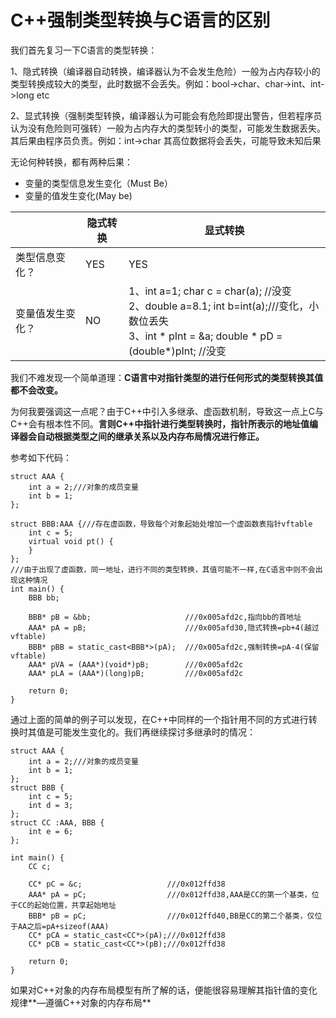 # C++强制类型转换与C语言的区别

我们首先复习一下C语言的类型转换：

1、隐式转换（编译器自动转换，编译器认为不会发生危险）一般为占内存较小的类型转换成较大的类型，此时数据不会丢失。例如：bool->char、char->int、int->long etc

2、显式转换（强制类型转换，编译器认为可能会有危险即提出警告，但若程序员认为没有危险则可强转）一般为占内存大的类型转小的类型，可能发生数据丢失。其后果由程序员负责。例如：int->char 其高位数据将会丢失，可能导致未知后果

无论何种转换，都有两种后果：

- 变量的类型信息发生变化（Must Be）
- 变量的值发生变化(May be)

|                  | 隐式转换 | 显式转换                                                     |
| ---------------- | -------- | ------------------------------------------------------------ |
| 类型信息变化？   | YES      | YES                                                          |
| 变量值发生变化？ | NO       | 1、int a=1; char c = char(a); //没变<br />2、double a=8.1; int b=int(a);///变化，小数位丢失<br />3、int * pInt = &a; double  * pD = (double*)pInt; //没变 |

我们不难发现一个简单道理：**C语言中对指针类型的进行任何形式的类型转换其值都不会改变。**

为何我要强调这一点呢？由于C++中引入多继承、虚函数机制，导致这一点上C与C++会有根本性不同。**言则C++中指针进行类型转换时，指针所表示的地址值编译器会自动根据类型之间的继承关系以及内存布局情况进行修正。**

参考如下代码：

```
struct AAA {
	int a = 2;///对象的成员变量
	int b = 1;
};

struct BBB:AAA {///存在虚函数，导致每个对象起始处增加一个虚函数表指针vftable
	int c = 5;
	virtual void pt() {
	}
};
///由于出现了虚函数，同一地址，进行不同的类型转换，其值可能不一样,在C语言中则不会出现这种情况
int main() {
	BBB bb;
	
	BBB* pB = &bb;                     ///0x005afd2c,指向bb的首地址
	AAA* pA = pB;                      ///0x005afd30,隐式转换=pb+4(越过vftable)
	BBB* pBB = static_cast<BBB*>(pA);  ///0x005afd2c,强制转换=pA-4(保留vftable)
	AAA* pVA = (AAA*)(void*)pB;        ///0x005afd2c
	AAA* pLA = (AAA*)(long)pB;         ///0x005afd2c

	return 0;
}
```

通过上面的简单的例子可以发现，在C++中同样的一个指针用不同的方式进行转换时其值是可能发生变化的。我们再继续探讨多继承时的情况：

```
struct AAA {
	int a = 2;///对象的成员变量
	int b = 1;
};
struct BBB {
	int c = 5;
	int d = 3;
};
struct CC :AAA, BBB {
	int e = 6;
};

int main() {
	CC c;

	CC* pC = &c;                   ///0x012ffd38
	AAA* pA = pC;                  ///0x012ffd38,AAA是CC的第一个基类，位于CC的起始位置，共享起始地址
	BBB* pB = pC;                  ///0x012ffd40,BB是CC的第二个基类，仅位于AA之后=pA+sizeof(AAA)
	CC* pCA = static_cast<CC*>(pA);///0x012ffd38
	CC* pCB = static_cast<CC*>(pB);///0x012ffd38

	return 0;
}
```

如果对C++对象的内存布局模型有所了解的话，便能很容易理解其指针值的变化规律**—遵循C++对象的内存布局**

